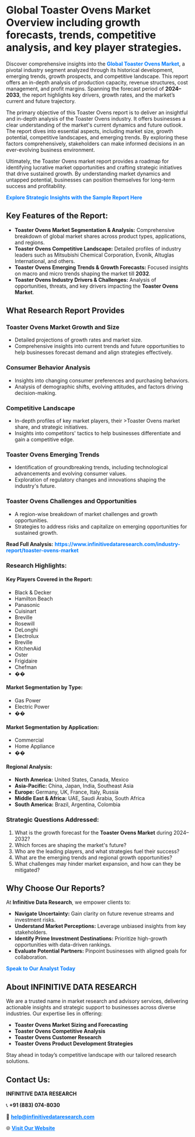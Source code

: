 <h1>Global Toaster Ovens Market Overview including growth forecasts, trends, competitive analysis, and key player strategies.</h1>
<p>
Discover comprehensive insights into the 
<a href="https://www.infinitivedataresearch.com/industry-report/toaster-ovens-market" rel="dofollow" style="color: #007BFF; text-decoration: none;"><strong>Global Toaster Ovens Market</strong></a>, a pivotal industry segment analyzed through its historical development, emerging trends, growth prospects, and competitive landscape. This report offers an in-depth analysis of production capacity, revenue structures, cost management, and profit margins. Spanning the forecast period of <strong>2024–2033</strong>, the report highlights key drivers, growth rates, and the market’s current and future trajectory.
</p>
<p>
The primary objective of this Toaster Ovens report is to deliver an insightful and in-depth analysis of the Toaster Ovens industry. It offers businesses a clear understanding of the market's current dynamics and future outlook. The report dives into essential aspects, including market size, growth potential, competitive landscapes, and emerging trends. By exploring these factors comprehensively, stakeholders can make informed decisions in an ever-evolving business environment.
</p>
<p>
Ultimately, the Toaster Ovens market report provides a roadmap for identifying lucrative market opportunities and crafting strategic initiatives that drive sustained growth. By understanding market dynamics and untapped potential, businesses can position themselves for long-term success and profitability.
</p>
<p>
<a href="https://www.infinitivedataresearch.com/request-sample/reportId=108012" style="color: #007BFF; text-decoration: none;"><strong>Explore Strategic Insights with the Sample Report Here</strong></a>
</p>

<h2>Key Features of the Report:</h2>
<ul>
<li><strong>Toaster Ovens Market Segmentation & Analysis:</strong> Comprehensive breakdown of global market shares across product types, applications, and regions.</li>
<li><strong>Toaster Ovens Competitive Landscape:</strong> Detailed profiles of industry leaders such as Mitsubishi Chemical Corporation, Evonik, Altuglas International, and others.</li>
<li><strong>Toaster Ovens Emerging Trends & Growth Forecasts:</strong> Focused insights on macro and micro trends shaping the market till <strong>2032</strong>.</li>
<li><strong>Toaster Ovens Industry Drivers & Challenges:</strong> Analysis of opportunities, threats, and key drivers impacting the <strong>Toaster Ovens Market</strong>.</li>
</ul>

<h2>What Research Report Provides</h2>
<h3>Toaster Ovens Market Growth and Size</h3>
<ul>
<li>Detailed projections of growth rates and market size.</li>
<li>Comprehensive insights into current trends and future opportunities to help businesses forecast demand and align strategies effectively.</li>
</ul>

<h3>Consumer Behavior Analysis</h3>
<ul>
<li>Insights into changing consumer preferences and purchasing behaviors.</li>
<li>Analysis of demographic shifts, evolving attitudes, and factors driving decision-making.</li>
</ul>

<h3>Competitive Landscape</h3>
<ul>
<li>In-depth profiles of key market players, their >Toaster Ovens market share, and strategic initiatives.</li>
<li>Insights into competitors' tactics to help businesses differentiate and gain a competitive edge.</li>
</ul>

<h3>Toaster Ovens Emerging Trends</h3>
<ul>
<li>Identification of groundbreaking trends, including technological advancements and evolving consumer values.</li>
<li>Exploration of regulatory changes and innovations shaping the industry's future.</li>
</ul>

<h3>Toaster Ovens Challenges and Opportunities</h3>
<ul>
<li>A region-wise breakdown of market challenges and growth opportunities.</li>
<li>Strategies to address risks and capitalize on emerging opportunities for sustained growth.</li>
</ul>
<p><strong>Read Full Analysis:</strong> <a href="https://www.infinitivedataresearch.com/industry-report/toaster-ovens-market" rel="dofollow" style="color: #007BFF; text-decoration: none;"><strong>https://www.infinitivedataresearch.com/industry-report/toaster-ovens-market</strong></a></p>
<h3>Research Highlights:</h3>
<h4>Key Players Covered in the Report:</h4>
<ul><li>Black &amp; Decker</li><li>Hamilton Beach</li><li>Panasonic</li><li>Cuisinart</li><li>Breville</li><li>Rosewill</li><li>DeLonghi</li><li>Electrolux</li><li>Breville</li><li>KitchenAid</li><li>Oster</li><li>Frigidaire</li><li>Chefman</li><li>��</li></ul>
<h4>Market Segmentation by Type:</h4>
<ul><li>Gas Power</li><li>Electric Power</li><li>��</li></ul>
<h4>Market Segmentation by Application:</h4>
<ul><li>Commercial</li><li>Home Appliance</li><li>��</li></ul>

<h4>Regional Analysis:</h4>
<ul>
<li><strong>North America:</strong> United States, Canada, Mexico</li>
<li><strong>Asia-Pacific:</strong> China, Japan, India, Southeast Asia</li>
<li><strong>Europe:</strong> Germany, UK, France, Italy, Russia</li>
<li><strong>Middle East & Africa:</strong> UAE, Saudi Arabia, South Africa</li>
<li><strong>South America:</strong> Brazil, Argentina, Colombia</li>
</ul>

<h3>Strategic Questions Addressed:</h3>
<ol>
<li>What is the growth forecast for the <strong>Toaster Ovens Market</strong> during 2024–2032?</li>
<li>Which forces are shaping the market's future?</li>
<li>Who are the leading players, and what strategies fuel their success?</li>
<li>What are the emerging trends and regional growth opportunities?</li>
<li>What challenges may hinder market expansion, and how can they be mitigated?</li>
</ol>

<h2>Why Choose Our Reports?</h2>
<p>At <strong>Infinitive Data Research</strong>, we empower clients to:</p>
<ul>
<li><strong>Navigate Uncertainty:</strong> Gain clarity on future revenue streams and investment risks.</li>
<li><strong>Understand Market Perceptions:</strong> Leverage unbiased insights from key stakeholders.</li>
<li><strong>Identify Prime Investment Destinations:</strong> Prioritize high-growth opportunities with data-driven rankings.</li>
<li><strong>Evaluate Potential Partners:</strong> Pinpoint businesses with aligned goals for collaboration.</li>
</ul>
<p><a href="https://www.infinitivedataresearch.com/industry-report/toaster-ovens-market" rel="dofollow" style="color: #007BFF; text-decoration: none;"><strong>Speak to Our Analyst Today</strong></a></p>

<h2>About INFINITIVE DATA RESEARCH</h2>
<p>We are a trusted name in market research and advisory services, delivering actionable insights and strategic support to businesses across diverse industries. Our expertise lies in offering:</p>
<ul>
<li><strong>Toaster Ovens Market Sizing and Forecasting</strong></li>
<li><strong>Toaster Ovens Competitive Analysis</strong></li>
<li><strong>Toaster Ovens Customer Research</strong></li>
<li><strong>Toaster Ovens Product Development Strategies</strong></li>
</ul>
<p>Stay ahead in today’s competitive landscape with our tailored research solutions.</p>

<h2>Contact Us:</h2>
<p><strong>INFINITIVE DATA RESEARCH</strong></p>
<p>📞 <strong>+91 (883) 074-8030</strong></p>
<p>📧 <strong><a href="mailto:help@infinitivedataresearch.com" style="color: #007BFF;">help@infinitivedataresearch.com</a></strong></p>
<p>🌐 <strong><a href="https://www.infinitivedataresearch.com" rel="dofollow" style="color: #007BFF;">Visit Our Website</a></strong></p>